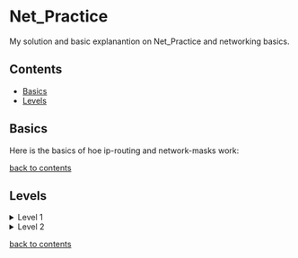 # Net_Practice
My solution and basic explanantion on Net_Practice and networking basics.<br>

## Contents
- [Basics](https://github.com/tblaase/Net_Practice#basics)
- [Levels](https://github.com/tblaase/Net_Practice#levels)


## Basics
Here is the basics of hoe ip-routing and network-masks work:<br>

[back to contents](https://github.com/tblaase/Net_Practice#contents)

## Levels
<details>
  <summary>Level 1</summary>
  here should be thescreenshot and explanation of Level 1.<br>
</details>
<details>
  <summary>Level 2</summary>
  here should be the screenshot and explanation of Level 2.<br>
</details>

[back to contents](https://github.com/tblaase/Net_Practice#contents)
